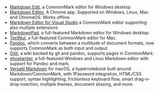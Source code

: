 - [Markdown Edit](http://markdownedit.com/), a CommonMark editor for Windows desktop
- [Markdown Editor](https://chrome.google.com/webstore/detail/markdown-editor/gjolennkaebiimakmoaadofoihhldjhb), A Chrome app. Supported on Windows, Linux, Mac and ChromeOS. Works offline.
- [Markdown Editor for Visual Studio](https://visualstudiogallery.msdn.microsoft.com/eaab33c3-437b-4918-8354-872dfe5d1bfe) a CommonMark editor supporting also multiple extensions
- [MarkdownPad](http://markdownpad.com), a full-featured Markdown editor for Windows desktop.
- [TextNut](http://www.textnutwriter.com), a full-featured CommonMark editor for Mac.
- [Pandoc](http://pandoc.org), which converts between a multitude of document formats, now supports CommonMark as both input and output.
- [Gitit](http://gitit.net), a wiki backed by git and pandoc, supports pages in CommonMark.
- [ghostwriter](http://wereturtle.github.io/ghostwriter), a full-featured Windows and Linux Markdown editor with support for Pandoc and mark.
- [Versatil Markdown](http://versatilapp.com) for macOS, a hypernotebook built around Markdown/CommonMark, with 1Password integration, HTML/CSS support, syntax highlighting, frictionless keyboard flow, smart drag-n-drop insertion, multiple themes, document aliasing, and more.